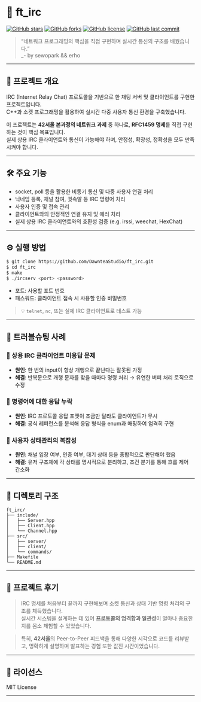 # 💬 ft_irc

[![GitHub stars](https://img.shields.io/github/stars/DawnteaStudio/ft_irc?style=social)](https://github.com/DawnteaStudio/ft_irc/stargazers)
[![GitHub forks](https://img.shields.io/github/forks/DawnteaStudio/ft_irc?style=social)](https://github.com/DawnteaStudio/ft_irc/network)
[![GitHub license](https://img.shields.io/github/license/DawnteaStudio/ft_irc)](https://github.com/DawnteaStudio/ft_irc/blob/main/LICENSE)
[![GitHub last commit](https://img.shields.io/github/last-commit/DawnteaStudio/ft_irc)](https://github.com/DawnteaStudio/ft_irc/commits/main)

> “네트워크 프로그래밍의 핵심을 직접 구현하며 실시간 통신의 구조를 배웠습니다.”  
> _- by sewopark && erho

---

## 📌 프로젝트 개요

IRC (Internet Relay Chat) 프로토콜을 기반으로 한 채팅 서버 및 클라이언트를 구현한 프로젝트입니다.  
C++과 소켓 프로그래밍을 활용하여 실시간 다중 사용자 통신 환경을 구축했습니다.

이 프로젝트는 **42서울 본과정의 네트워크 과제** 중 하나로, **RFC1459 명세**를 직접 구현하는 것이 핵심 목표입니다.  
실제 상용 IRC 클라이언트와 통신이 가능해야 하며, 안정성, 확장성, 정확성을 모두 만족시켜야 합니다.

---

## 🛠️ 주요 기능

- socket, poll 등을 활용한 비동기 통신 및 다중 사용자 연결 처리
- 닉네임 등록, 채널 참여, 귓속말 등 IRC 명령어 처리
- 사용자 인증 및 접속 관리
- 클라이언트와의 안정적인 연결 유지 및 에러 처리
- 실제 상용 IRC 클라이언트와의 호환성 검증 (e.g. irssi, weechat, HexChat)

---

## ⚙️ 실행 방법

```bash
$ git clone https://github.com/DawnteaStudio/ft_irc.git
$ cd ft_irc
$ make
$ ./ircserv <port> <password>
```

- 포트: 사용할 포트 번호
- 패스워드: 클라이언트 접속 시 사용할 인증 비밀번호

> 💡 `telnet`, `nc`, 또는 실제 IRC 클라이언트로 테스트 가능

---

## 🧠 트러블슈팅 사례

### 🔹 상용 IRC 클라이언트 미응답 문제

- **원인**: 한 번의 input이 항상 개행으로 끝난다는 잘못된 가정
- **해결**: 반복문으로 개행 문자를 찾을 때마다 명령 처리 → 유연한 버퍼 처리 로직으로 수정

### 🔹 명령어에 대한 응답 누락

- **원인**: IRC 프로토콜 응답 포맷이 조금만 달라도 클라이언트가 무시
- **해결**: 공식 레퍼런스를 분석해 응답 형식을 enum과 매핑하여 엄격히 구현

### 🔹 사용자 상태관리의 복잡성

- **원인**: 채널 입장 여부, 인증 여부, 대기 상태 등을 종합적으로 판단해야 했음
- **해결**: 유저 구조체에 각 상태를 명시적으로 분리하고, 조건 분기를 통해 흐름 제어 간소화

---

## 📁 디렉토리 구조

```
ft_irc/
├── include/
│   ├── Server.hpp
│   ├── Client.hpp
│   └── Channel.hpp
├── src/
│   ├── server/
│   ├── client/
│   └── commands/
├── Makefile
└── README.md
```

---

## 🙌 프로젝트 후기

> IRC 명세를 처음부터 끝까지 구현해보며 소켓 통신과 상태 기반 명령 처리의 구조를 체득했습니다.  
> 실시간 시스템을 설계하는 데 있어 **프로토콜의 엄격함과 일관성**이 얼마나 중요한지를 몸소 체험할 수 있었습니다.

> 특히, **42서울**의 Peer-to-Peer 피드백을 통해 다양한 시각으로 코드를 리뷰받고, 명확하게 설명하며 발표하는 경험 또한 값진 시간이었습니다.

---

## 📜 라이선스

MIT License

---
